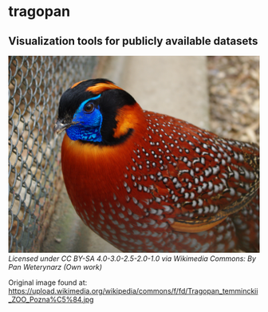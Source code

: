 # tragopan

## Visualization tools for publicly available datasets

![Temminck's Tragopan](https://github.com/oshadatasci/tragopan/blob/master/images/tragopan.jpg)
_Licensed under CC BY-SA 4.0-3.0-2.5-2.0-1.0 via Wikimedia Commons: By Pan Weterynarz (Own work)_




Original image found at:
https://upload.wikimedia.org/wikipedia/commons/f/fd/Tragopan_temminckii_ZOO_Pozna%C5%84.jpg
